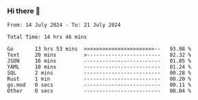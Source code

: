 ### Hi there 👋

<!--
**zhumeme/zhumeme** is a ✨ _special_ ✨ repository because its `README.md` (this file) appears on your GitHub profile.

Here are some ideas to get you started:

- 🔭 I’m currently working on ...
- 🌱 I’m currently learning ...
- 👯 I’m looking to collaborate on ...
- 🤔 I’m looking for help with ...
- 💬 Ask me about ...
- 📫 How to reach me: ...
- 😄 Pronouns: ...
- ⚡ Fun fact: ...
-->

<!--START_SECTION:waka-->

```all_time
From: 14 July 2024 - To: 21 July 2024

Total Time: 14 hrs 46 mins

Go       13 hrs 53 mins  >>>>>>>>>>>>>>>>>>>>>>>--   93.98 %
Text     20 mins         >------------------------   02.32 %
JSON     16 mins         -------------------------   01.85 %
YAML     10 mins         -------------------------   01.24 %
SQL      2 mins          -------------------------   00.28 %
Rust     1 min           -------------------------   00.20 %
go.mod   0 secs          -------------------------   00.11 %
Other    0 secs          -------------------------   00.04 %
```

<!--END_SECTION:waka-->
